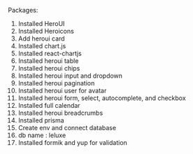 <!-- file name sample : LayoutComponent.tsx-->

Packages: 
1. Installed HeroUI
2. Installed Heroicons
3. Add heroui card
4. Installed chart.js
5. Installed react-chartjs
6. Installed heroui table
7. Installed heroui chips
8. Installed heroui input and dropdown
9. Installed heroui pagination
10. Installed heroui user for avatar
11. Installed heroui form, select, autocomplete, and checkbox
12. Installed full calendar
13. Installed heroui breadcrumbs
14. Installed prisma 
15. Create env and connect database
16. db name : leluxe
17. Installed formik and yup for validation